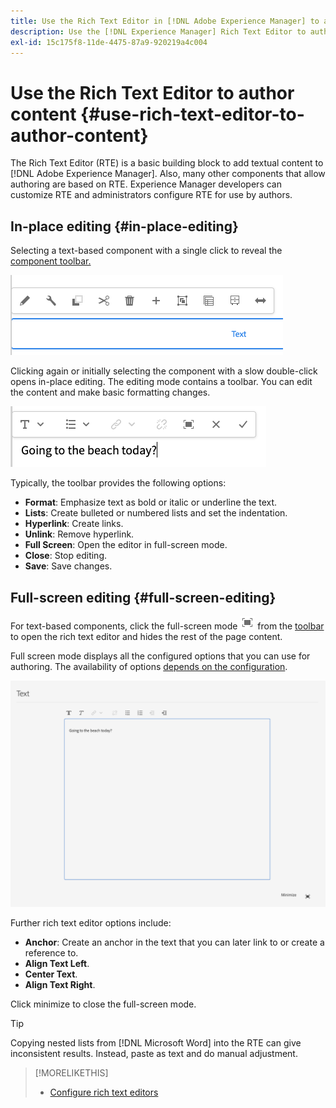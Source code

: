 ```yaml
---
title: Use the Rich Text Editor in [!DNL Adobe Experience Manager] to author content.
description: Use the [!DNL Experience Manager] Rich Text Editor to author content.
exl-id: 15c175f8-11de-4475-87a9-920219a4c004
---
```

# Use the Rich Text Editor to author content {#use-rich-text-editor-to-author-content}

The Rich Text Editor (RTE) is a basic building block to add textual content to [!DNL Adobe Experience Manager]. Also, many other components that allow authoring are based on RTE. Experience Manager developers can customize RTE and administrators configure RTE for use by authors.

## In-place editing {#in-place-editing}

Selecting a text-based component with a single click to reveal the [component toolbar.](/help/sites-cloud/authoring/page-editor/editor-side-pane.md#components-browser)

![The component toolbar](/help/sites-cloud/authoring/assets/editing-component-toolbar.png)

Clicking again or initially selecting the component with a slow double-click opens in-place editing. The editing mode contains a toolbar. You can edit the content and make basic formatting changes.

![In place editing with the RTE](/help/sites-cloud/authoring/assets/rte-in-place-editing.png)

Typically, the toolbar provides the following options:

* **Format**: Emphasize text as bold or italic or underline the text.
* **Lists**: Create bulleted or numbered lists and set the indentation.
* **Hyperlink**: Create links.
* **Unlink**: Remove hyperlink.
* **Full Screen**: Open the editor in full-screen mode.
* **Close**: Stop editing.
* **Save**: Save changes.

## Full-screen editing {#full-screen-editing}

For text-based components, click the full-screen mode ![RTE full screen button](/help/sites-cloud/authoring/assets/editing-full-screen.png) from the [toolbar](/help/sites-cloud/authoring/page-editor/editor-side-pane.md#components-browser) to open the rich text editor and hides the rest of the page content.

Full screen mode displays all the configured options that you can use for authoring. The availability of options [depends on the configuration](/help/implementing/developing/extending/rich-text-editor.md).

![RTE in full screen mode](/help/sites-cloud/authoring/assets/rte-full-screen.png)

Further rich text editor options include:

* **Anchor**: Create an anchor in the text that you can later link to or create a reference to.
* **Align Text Left**.
* **Center Text**.
* **Align Text Right**.

Click minimize to close the full-screen mode.

>[!TIP]
>
>Copying nested lists from [!DNL Microsoft Word] into the RTE can give inconsistent results. Instead, paste as text and do manual adjustment.

>[!MORELIKETHIS]
>
>* [Configure rich text editors](/help/implementing/developing/extending/rich-text-editor.md)
